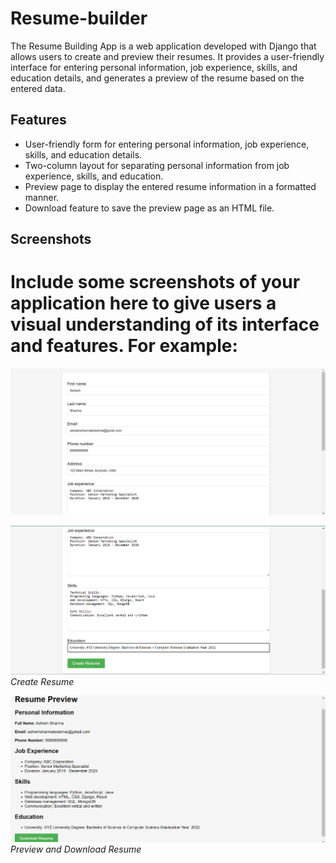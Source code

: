 # Resume-builder
The Resume Building App is a web application developed with Django that allows users to create and preview their resumes. It provides a user-friendly interface for entering personal information, job experience, skills, and education details, and generates a preview of the resume based on the entered data.

## Features

- User-friendly form for entering personal information, job experience, skills, and education details.
- Two-column layout for separating personal information from job experience, skills, and education.
- Preview page to display the entered resume information in a formatted manner.
- Download feature to save the preview page as an HTML file.

## Screenshots

# Include some screenshots of your application here to give users a visual understanding of its interface and features. For example:

![Screenshot 1](./screenshots/s1.png)

![Screenshot 2](./screenshots/s2.png)
*Create Resume*

![Screenshot 1](./screenshots/s3.png)
*Preview and Download Resume*


